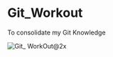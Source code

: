 # Git_Workout
To consolidate my Git Knowledge 

![Git_ WorkOut@2x](https://github.com/user-attachments/assets/bd7a2410-7060-4012-82c0-abf741a9fc6f)
